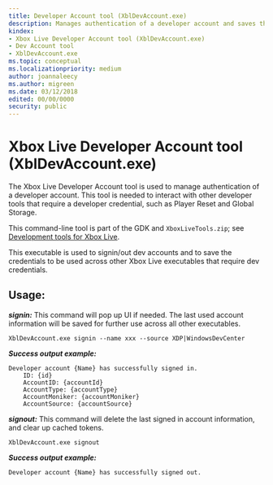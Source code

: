 ```yaml
---
title: Developer Account tool (XblDevAccount.exe)
description: Manages authentication of a developer account and saves the credentials to be used across other Xbox Live executables.
kindex:
- Xbox Live Developer Account tool (XblDevAccount.exe)
- Dev Account tool
- XblDevAccount.exe
ms.topic: conceptual
ms.localizationpriority: medium
author: joannaleecy
ms.author: migreen
ms.date: 03/12/2018
edited: 00/00/0000
security: public
---
```


# Xbox Live Developer Account tool (XblDevAccount.exe)

The Xbox Live Developer Account tool is used to manage authentication of a developer account.
This tool is needed to interact with other developer tools that require a developer credential, such as Player Reset and Global Storage.

This command-line tool is part of the GDK and `XboxLiveTools.zip`; see [Development tools for Xbox Live](live-tools.md).

This executable is used to signin/out dev accounts and to save the credentials to be used across other Xbox Live executables that require dev credentials.


## Usage:

***signin:*** This command will pop up UI if needed. The last used account information will be saved for further use across all other executables.
``` 
XblDevAccount.exe signin --name xxx --source XDP|WindowsDevCenter
```

***Success output example:***
```
Developer account {Name} has successfully signed in.
    ID: {id}
    AccountID: {accountId}
    AccountType: {accountType}
    AccountMoniker: {accountMoniker}
    AccountSource: {accountSource}
```

***signout:*** This command will delete the last signed in account information, and clear up cached tokens.

```
XblDevAccount.exe signout
```

***Success output example:***
```
Developer account {Name} has successfully signed out.
```